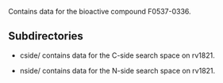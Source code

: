 Contains data for the bioactive compound F0537-0336.

## Subdirectories

- cside/ contains data for the C-side search space on rv1821.

- nside/ contains data for the N-side search space on rv1821.

